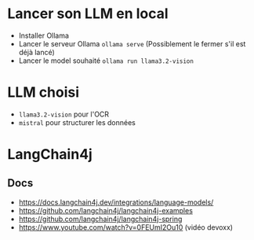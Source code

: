 # Lancer son LLM en local

- Installer Ollama
- Lancer le serveur Ollama `ollama serve` (Possiblement le fermer s'il est déjà lancé)
- Lancer le model souhaité `ollama run llama3.2-vision`

# LLM choisi

- `llama3.2-vision` pour l'OCR
- `mistral` pour structurer les données

# LangChain4j

## Docs
- https://docs.langchain4j.dev/integrations/language-models/
- https://github.com/langchain4j/langchain4j-examples
- https://github.com/langchain4j/langchain4j-spring
- https://www.youtube.com/watch?v=0FEUmI2Ou10 (vidéo devoxx)